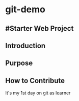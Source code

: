 # git-demo
## #Starter Web Project
## Introduction
## Purpose
## How to Contribute

It's my 1st day on git as learner
